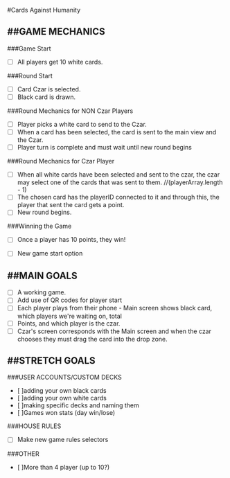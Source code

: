 #Cards Against Humanity

##GAME MECHANICS
---------------

###Game Start
- [ ] All players get 10 white cards.

###Round Start
- [ ] Card Czar is selected.
- [ ] Black card is drawn.

###Round Mechanics for NON Czar Players
- [ ] Player picks a white card to send to the Czar.
- [ ] When a card has been selected, the card is sent to the main view and the Czar.
- [ ] Player turn is complete and must wait until new round begins

###Round Mechanics for Czar Player
- [ ] When all white cards have been selected and sent to the czar, the czar may select one of the cards that was sent to them. //(playerArray.length - 1)
- [ ] The chosen card has the playerID connected to it and through this, the player that sent the card gets a point.
- [ ] New round begins.

###Winning the Game
- [ ] Once a player has 10 points, they win!
- [ ] New game start option



##MAIN GOALS
---------------
- [ ] A working game.
- [ ] Add use of QR codes for player start
- [ ] Each player plays from their phone - Main screen shows black card, which players we're waiting on, total
- [ ] Points, and which player is the czar.
- [ ] Czar's screen corresponds with the Main screen and when the czar chooses they must drag the card into the drop zone.

##STRETCH GOALS
---------------
###USER ACCOUNTS/CUSTOM DECKS
- [ ]adding your own black cards
- [ ]adding your own white cards
- [ ]making specific decks and naming them
- [ ]Games won stats (day win/lose)

###HOUSE RULES
- [ ] Make new game rules selectors

###OTHER
- [ ]More than 4 player (up to 10?)
